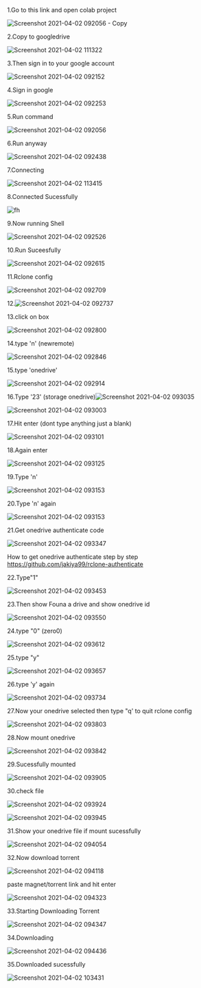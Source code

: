 
1.Go to this link and open colab project

![Screenshot 2021-04-02 092056 - Copy](https://user-images.githubusercontent.com/67457538/113385750-5bdd0e00-93a6-11eb-9718-ef41356ee373.png)


2.Copy to googledrive

![Screenshot 2021-04-02 111322](https://user-images.githubusercontent.com/67457538/113385828-83cc7180-93a6-11eb-96e3-e6f1b6a9233c.png)

3.Then sign in to your google account


![Screenshot 2021-04-02 092152](https://user-images.githubusercontent.com/67457538/113385930-b70f0080-93a6-11eb-872a-c7be62847f30.png)

4.Sign in google


![Screenshot 2021-04-02 092253](https://user-images.githubusercontent.com/67457538/113385956-cbeb9400-93a6-11eb-8f4a-d7ce0e5835d5.png)


5.Run command

![Screenshot 2021-04-02 092056](https://user-images.githubusercontent.com/67457538/113386666-58e31d00-93a8-11eb-9a8e-509ebc8cfb98.png)

6.Run anyway

![Screenshot 2021-04-02 092438](https://user-images.githubusercontent.com/67457538/113386747-83cd7100-93a8-11eb-9965-b6ef4f462da2.png)

7.Connecting

![Screenshot 2021-04-02 113415](https://user-images.githubusercontent.com/67457538/113386871-c8590c80-93a8-11eb-8692-64aeafc32f6c.png)

8.Connected Sucessfully

![fh](https://user-images.githubusercontent.com/67457538/113386923-e45cae00-93a8-11eb-9662-8aa4be0c2e9f.png)

9.Now running Shell

![Screenshot 2021-04-02 092526](https://user-images.githubusercontent.com/67457538/113387010-0f470200-93a9-11eb-8dcc-8f919a8d7cd0.png)

10.Run Suceesfully

![Screenshot 2021-04-02 092615](https://user-images.githubusercontent.com/67457538/113387044-2554c280-93a9-11eb-981d-56a2dfbb0e15.png)

11.Rclone config

![Screenshot 2021-04-02 092709](https://user-images.githubusercontent.com/67457538/113387131-51704380-93a9-11eb-82f6-a29555fe03fe.png)

12.![Screenshot 2021-04-02 092737](https://user-images.githubusercontent.com/67457538/113387187-6a78f480-93a9-11eb-8e31-b6ac651d251c.png)

13.click on box 

![Screenshot 2021-04-02 092800](https://user-images.githubusercontent.com/67457538/113387199-74025c80-93a9-11eb-86c8-01109c02f4ee.png)

14.type 'n' (newremote)


![Screenshot 2021-04-02 092846](https://user-images.githubusercontent.com/67457538/113387206-782e7a00-93a9-11eb-8db9-61cea1f0ffb0.png)



15.type 'onedrive' 


![Screenshot 2021-04-02 092914](https://user-images.githubusercontent.com/67457538/113387299-a90eaf00-93a9-11eb-97cc-7f21e6165abe.png)



16.Type '23' (storage onedrive)![Screenshot 2021-04-02 093035](https://user-images.githubusercontent.com/67457538/113387412-e5420f80-93a9-11eb-877e-7f48530308f7.png)



![Screenshot 2021-04-02 093003](https://user-images.githubusercontent.com/67457538/113387337-c04d9c80-93a9-11eb-814e-908d1b2844eb.png)

17.Hit enter (dont type anything just a blank)

![Screenshot 2021-04-02 093101](https://user-images.githubusercontent.com/67457538/113387438-f3902b80-93a9-11eb-8f68-e57e0508f099.png)

18.Again enter

![Screenshot 2021-04-02 093125](https://user-images.githubusercontent.com/67457538/113387527-1d495280-93aa-11eb-83ea-521c0f056acc.png)

19.Type 'n'

![Screenshot 2021-04-02 093153](https://user-images.githubusercontent.com/67457538/113387595-3baf4e00-93aa-11eb-8b1b-51ef128e2e73.png)

20.Type 'n' again

![Screenshot 2021-04-02 093153](https://user-images.githubusercontent.com/67457538/113387635-5386d200-93aa-11eb-936c-eef7702cb4f8.png)

21.Get onedrive authenticate code

![Screenshot 2021-04-02 093347](https://user-images.githubusercontent.com/67457538/113387659-60a3c100-93aa-11eb-8ca2-becb1de21245.png)

How to get onedrive authenticate step by step https://github.com/jakiya99/rclone-authenticate


22.Type"1"

![Screenshot 2021-04-02 093453](https://user-images.githubusercontent.com/67457538/113387707-7add9f00-93aa-11eb-847c-bab5b9b36153.png)

23.Then show Founa a drive and show onedrive id

![Screenshot 2021-04-02 093550](https://user-images.githubusercontent.com/67457538/113387763-9052c900-93aa-11eb-9fdc-bf4b0e0efe70.png)

24.type "0" (zero0) 

![Screenshot 2021-04-02 093612](https://user-images.githubusercontent.com/67457538/113387818-ad879780-93aa-11eb-9d5b-53422bd4497e.png)


25.type "y"

![Screenshot 2021-04-02 093657](https://user-images.githubusercontent.com/67457538/113387885-c98b3900-93aa-11eb-86cb-08d3347749bd.png)

26.type 'y' again

![Screenshot 2021-04-02 093734](https://user-images.githubusercontent.com/67457538/113387929-e1fb5380-93aa-11eb-8ffc-db9c5aceeed0.png)

27.Now your onedrive selected  then type "q' to quit rclone config

![Screenshot 2021-04-02 093803](https://user-images.githubusercontent.com/67457538/113387945-ec1d5200-93aa-11eb-9a64-1d23fdacb288.png)


28.Now mount onedrive


![Screenshot 2021-04-02 093842](https://user-images.githubusercontent.com/67457538/113388045-1a029680-93ab-11eb-9308-69c1861dd570.png)

29.Sucessfully mounted

![Screenshot 2021-04-02 093905](https://user-images.githubusercontent.com/67457538/113388093-356da180-93ab-11eb-8e71-bf1b27ba011c.png)

30.check file


![Screenshot 2021-04-02 093924](https://user-images.githubusercontent.com/67457538/113388134-474f4480-93ab-11eb-9415-ce02d0bf22ee.png)

![Screenshot 2021-04-02 093945](https://user-images.githubusercontent.com/67457538/113388177-5a621480-93ab-11eb-95e4-694bbe4dc8c4.png)

31.Show your onedrive file if mount sucessfully

![Screenshot 2021-04-02 094054](https://user-images.githubusercontent.com/67457538/113388229-75cd1f80-93ab-11eb-86d9-7a63a8a459db.png)

32.Now download torrent

![Screenshot 2021-04-02 094118](https://user-images.githubusercontent.com/67457538/113388291-95fcde80-93ab-11eb-8037-c876f6c98915.png)


paste magnet/torrent link and hit enter

![Screenshot 2021-04-02 094323](https://user-images.githubusercontent.com/67457538/113388346-b036bc80-93ab-11eb-9aaf-f5a2804acd63.png)


33.Starting Downloading Torrent

![Screenshot 2021-04-02 094347](https://user-images.githubusercontent.com/67457538/113388405-cb093100-93ab-11eb-91e0-87dd95fafc37.png)


34.Downloading

![Screenshot 2021-04-02 094436](https://user-images.githubusercontent.com/67457538/113388470-ec6a1d00-93ab-11eb-9be2-99554dbd916d.png)


35.Downloaded sucessfully

![Screenshot 2021-04-02 103431](https://user-images.githubusercontent.com/67457538/113388436-da887a00-93ab-11eb-9aca-c2c170d4e50a.png)









